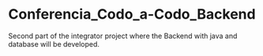 # Conferencia_Codo_a-Codo_Backend
Second part of the integrator project where the Backend with java and database will be developed.
